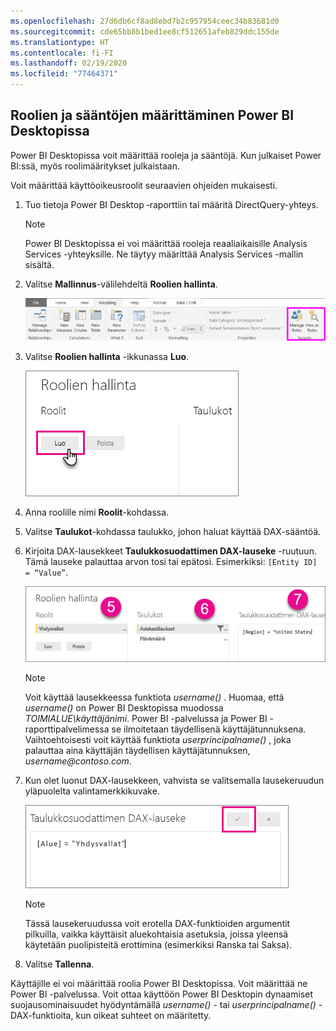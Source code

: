 ```yaml
---
ms.openlocfilehash: 27d6db6cf8ad8ebd7b2c957954ceec34b83681d0
ms.sourcegitcommit: cde65bb8b1bed1ee8cf512651afeb829ddc155de
ms.translationtype: HT
ms.contentlocale: fi-FI
ms.lasthandoff: 02/19/2020
ms.locfileid: "77464371"
---
```

## <a name="define-roles-and-rules-in-power-bi-desktop"></a>Roolien ja sääntöjen määrittäminen Power BI Desktopissa
Power BI Desktopissa voit määrittää rooleja ja sääntöjä. Kun julkaiset Power BI:ssä, myös roolimääritykset julkaistaan.

Voit määrittää käyttöoikeusroolit seuraavien ohjeiden mukaisesti.

1. Tuo tietoja Power BI Desktop ‑raporttiin tai määritä DirectQuery-yhteys.
   
   > [!NOTE]
   > Power BI Desktopissa ei voi määrittää rooleja reaaliaikaisille Analysis Services -yhteyksille. Ne täytyy määrittää Analysis Services -mallin sisältä.
   > 
   > 
2. Valitse **Mallinnus**-välilehdeltä **Roolien hallinta**.
   
   ![Valitse Roolien hallinta](./media/rls-desktop-define-roles/powerbi-desktop-security.png)
3. Valitse **Roolien hallinta** -ikkunassa **Luo**.
   
   ![Valitse Luo](./media/rls-desktop-define-roles/powerbi-desktop-security-create-role.png)
4. Anna roolille nimi **Roolit**-kohdassa. 
5. Valitse **Taulukot**-kohdassa taulukko, johon haluat käyttää DAX-sääntöä.
6. Kirjoita DAX-lausekkeet **Taulukkosuodattimen DAX-lauseke** -ruutuun. Tämä lauseke palauttaa arvon tosi tai epätosi. Esimerkiksi: ```[Entity ID] = “Value”```.
      
   ![Roolien hallinta -ikkuna](./media/rls-desktop-define-roles/powerbi-desktop-security-create-rule.png)

   > [!NOTE]
   > Voit käyttää lausekkeessa funktiota *username()* . Huomaa, että *username()* on Power BI Desktopissa muodossa *TOIMIALUE\käyttäjänimi*. Power BI -palvelussa ja Power BI -raporttipalvelimessa se ilmoitetaan täydellisenä käyttäjätunnuksena. Vaihtoehtoisesti voit käyttää funktiota *userprincipalname()* , joka palauttaa aina käyttäjän täydellisen käyttäjätunnuksen, *username\@contoso.com*.
   > 
   > 

7. Kun olet luonut DAX-lausekkeen, vahvista se valitsemalla lausekeruudun yläpuolelta valintamerkkikuvake.
      
   ![Vahvista DAX-lauseke](./media/rls-desktop-define-roles/powerbi-desktop-security-validate-dax.png)
   
   > [!NOTE]
   > Tässä lausekeruudussa voit erotella DAX-funktioiden argumentit pilkuilla, vaikka käyttäisit aluekohtaisia asetuksia, joissa yleensä käytetään puolipisteitä erottimina (esimerkiksi Ranska tai Saksa). 
   >
   >
   
8. Valitse **Tallenna**.

Käyttäjille ei voi määrittää roolia Power BI Desktopissa. Voit määrittää ne Power BI -palvelussa. Voit ottaa käyttöön Power BI Desktopin dynaamiset suojausominaisuudet hyödyntämällä *username()* - tai *userprincipalname()* -DAX-funktioita, kun oikeat suhteet on määritetty. 

